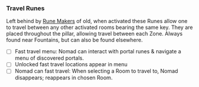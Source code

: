 ### Travel Runes
Left behind by [Rune Makers](Lore.md) of old, when activated these Runes allow one to travel between any other activated rooms bearing the same key. They are placed throughout the pillar, allowing travel between each Zone. Always found near Fountains, but can also be found elsewhere.
- [ ] Fast travel menu: Nomad can interact with portal runes & navigate a menu of discovered portals.
- [ ] Unlocked fast travel locations appear in menu
- [ ] Nomad can fast travel: When selecting a Room to travel to, Nomad disappears; reappears in chosen Room.